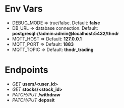 # Env Vars

- DEBUG_MODE => true/false. Default: **false**
- DB_URL => database connection. Default: **postgresql://admin:admin@localhost:5432/thndr**
- MQTT_HOST => Default: **127.0.0.1**
- MQTT_PORT => Default: **1883**
- MQTT_TOPIC => Default: **thndr_trading**

# Endpoints

- *GET* **users/<user_id>**
- *GET* **stocks/<stock_id>**
- *PATCH/PUT* **/withdraw**
- *PATCH/PUT* **deposit**